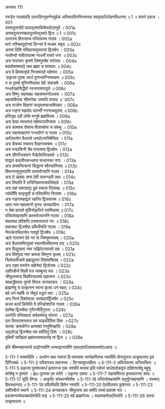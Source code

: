 अध्यायः 111

गरुडेन गालवंप्रति उत्तरदिगनुवर्णनपूर्वकं अभिमतदिगभिगमनाय स्वपृष्ठाधिरोहणविधानम् ॥ 1 ॥
सपर्ण उवाच ।	001    
यस्मादुत्तार्यते पापाद्यस्मान्निश्रेयसोऽश्नुते ।	001a  
अस्मादुत्तारणबलादुत्तरेत्युच्यते द्विज ॥ 1 ॥	001c  
उत्तरस्य हिरण्यस्य परिवापस्य गालव ।	002a  
मार्गः पश्चिमपूर्वाभ्यां दिग्भ्यां वै मध्यमः स्मृतः ॥	002c  
अस्यां दिशि वरिष्ठायामुत्तरायां द्विजर्षभ ।	003a  
नासौम्यो नाविधेयात्मा नाधर्मो वसते जनः ॥	003c  
अत्र नारायणः कृष्णो जिष्णुश्चैव नरोत्तमः ।	004a  
बदर्यामाश्रमपदे तथा ब्रह्मा च शाश्वतः ॥	004c  
अत्र वै हिमवत्पृष्ठे नित्यमास्ते महेश्वरः ।	005a  
`प्रकृत्या पुरुषः सार्धं युगान्ताग्निसमप्रभः ॥	005c  
न स दृश्यो मुनिगणैस्तथा देवैः सवासवैः ।	006a  
गन्धर्वयक्षसिद्धैर्वा नरनारायणादृते ॥	006c  
अत्र विष्णुः सहस्राक्षः सहस्रचरणोऽव्ययः ।	007a  
सहस्रशिरसः श्रीमानेकः पश्यति मायया ॥'	007c  
अत्र राज्येन विप्राणां चन्द्रमाश्चाभ्यषिच्यत ।	008a  
अत्र गङ्गां महादेवः पतन्तीं गगनाच्च्युताम् ॥	008c  
प्रतिगृह्य ददौ लोके मानुषे ब्रह्मवित्तम ।	009a  
अत्र देव्या तपस्तप्तं महेश्वरपरीप्सया ॥	009c  
अत्र कामश्च रोषश्च शैलश्चोमा च संबभुः । 	010a  
अत्र राक्षसयक्षाणां गन्धर्वाणां च गालव ॥	010c  
आधिपत्येन कैलासे धनदोऽप्यभिषेचितः ।	011a  
अत्र चैत्ररथं रम्यमत्र वैखानसाश्रमः ॥	011c  
अत्र मन्दाकिनी चैव मन्दरश्च द्विजर्षभ ।	012a  
अत्र सौगन्धिकवनं नैर्ऋतैरभिरक्ष्यते ॥	012c  
शाद्वलं कदलीस्कन्धमत्र सन्तानका नगाः ।	013a  
अत्र संयमनित्यानां सिद्धानां स्वैरचारिणाम् ॥	013c  
विमानान्युनुरूपाणि कामभोग्यानि गालव ।	014a  
अत्र ते ऋषयः सप्त देवी चारुन्धती तथा ॥	014c  
अत्र तिष्ठति वै रात्रिन्दिवाप्यत्रावतिष्ठते ।	015a  
अत्र यज्ञं समासाद्य ध्रुवं स्थाता पितामहः ॥	015c  
ज्योतींषि चन्द्रसूर्यौ च परिवर्तन्ति नित्यशः ।	016a  
अत्र गङ्गामहाद्वारं रक्षन्ति द्विजसत्तम ॥	016c  
धामा नाम महात्मानो मुनयः सत्यवादिनः ।	017a  
न तेषां ज्ञायते मूर्तिर्नाकृतिर्न तपश्चितम् ॥	017c  
परिवर्तसहस्राणि कामभोज्याननि गालव ।	018a  
यथायथा प्रविशति तस्मात्परतरं नरः ॥	018c  
तथातथा द्विजश्रेष्ठ प्रविलीयति गालव ।	019a  
नैतत्केनचिदन्येन गतपूर्वं द्विजर्षभ ॥	019c  
ऋते नारायणं देवं नरं वा जिष्णुमव्ययम् ।	020a  
अत्र कैलासमित्युक्तं स्थानमैलविलस्य तत् ॥	020c  
अत्र विद्युत्प्रभा नाम जझिरेऽप्सरसो दश ।	021a  
अत्र विष्णुपदं नाम क्रमता विष्णुना कृतम् ॥	021c  
त्रिलोकविक्रमे ब्रह्मन्नुत्तरां दिशमाश्रितम् ।	022a  
अत्र राज्ञा मरुतेन यज्ञेनेष्टं द्विजोत्तम ॥	022c  
उशीरबीजे विप्रर्षे यत्र जाम्बूनदं सरः ।	023a  
जीमूतस्यात्र विप्रर्षेरुपतस्थे महात्मनः ॥	023c  
साक्षाद्धैमवतः पुण्यो विमलः कनकाकरः ।	024a  
ब्राह्मणेषु च यत्कृत्स्नं स्वन्तं कृत्वा धनं महत् ॥	024c  
वव्रे धनं महर्षिः स जैमूतं तद्धनं ततः ।	025a  
अत्र नित्यं दिशांपालाः सायंप्रातर्द्विजर्षभ ॥	025c  
कस्य कार्यं किमिति वै परिक्रोशान्ति गालव ।	026a  
एवमेषा द्विजश्रेष्ठ गुणैरन्यैर्दिगुत्तरा ॥	026c  
उत्तरेति परिख्याता सर्वकर्मस्तु चोत्तरा ।	027a  
एता विस्तरशस्तात तव सङ्कीर्तिता दिशः ॥	027c  
चतस्रः क्रमयोगेन कामाशां गन्तुमिच्छसि ।	028a  
उद्यतोऽहं द्विजश्रेष्ठ तव दर्शयितुं दिशः ।	028c  
पृथिवीं चाखिलां ब्रह्मंस्तस्मादारोह मां द्विज ॥ ॥	028e   

इति श्रीमन्महाभारते उद्योगपर्वणि भगवद्यानपर्वणि एकादशाधिकशततमोऽध्यायः ॥

5-111-1 यस्मादिति । उत्तरेण पथा गतानां हि पापनाशः स्वर्गप्राप्तिश्च भवतीति योगादुत्तरा उत्कृष्टतरा इयं दिगित्यर्थः ॥ 5-111-2 परिवापस्य स्थानस्य । दिग्भ्यामुपलक्षितः ॥ 5-111-3 अविधेयात्मा अजितचित्तः ॥ 5-111-5 प्रकृत्या पुरुषस्सार्धं इत्यारभ्य एकः पश्यति मायया इति पर्यन्तं सार्धश्लोकद्वयं दाक्षिणात्येषु बहुषु कोशेषु न दृश्यते । झo पुस्तक एव वर्तते । प्रकृत्या उमया ॥ 5-111-7 सहस्रशिरस इत्यकारन्तः शब्दः ॥ 5-111-17 मूर्तिः पिण्डः । आकृतिः संस्थानविशेषः ॥ 5-111-18 परिवर्तस्रहस्राणि चतुर्युगसहस्राणि । तस्मात् हिमस्थानात् ॥ 5-111-19 प्रविलीयति हिमेन नश्यति ॥ 5-111-20 ऐलविलस्य कुबेरस्य ॥ 5-111-23 उशीरबीजे स्थाने ॥ 5-111-24 कनकाकरः जीमूतस्य उप समीपे तस्थे प्रकाशं गतः । प्रकाशनस्थेयाख्ययोश्चेति तङ् ॥ 5-111-25 वव्रे ब्राह्मणेभ्यः । मन्नामकमेतदस्त्विति ॥ 5-111-26 उत्तरा उत्कृष्टतरा ॥
